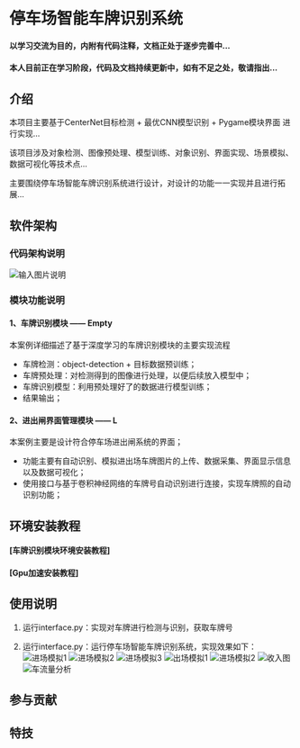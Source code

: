 # 停车场智能车牌识别系统

#### 以学习交流为目的，内附有代码注释，文档正处于逐步完善中...

#### 本人目前正在学习阶段，代码及文档持续更新中，如有不足之处，敬请指出...

## 介绍

本项目主要基于CenterNet目标检测 + 最优CNN模型识别 + Pygame模块界面 进行实现...

该项目涉及对象检测、图像预处理、模型训练、对象识别、界面实现、场景模拟、数据可视化等技术点...

主要围绕停车场智能车牌识别系统进行设计，对设计的功能一一实现并且进行拓展...





## 软件架构
### 代码架构说明
![输入图片说明](readme_img/%E4%BB%A3%E7%A0%81%E6%9E%B6%E6%9E%84.png)

### 模块功能说明
#### 1、车牌识别模块    ——    Empty
本案例详细描述了基于深度学习的车牌识别模块的主要实现流程
- 车牌检测：object-detection + 目标数据预训练；
 - 车牌预处理：对检测得到的图像进行处理，以便后续放入模型中；
 - 车牌识别模型：利用预处理好了的数据进行模型训练；
 - 结果输出；


#### 2、进出闸界面管理模块    ——    L
本案例主要是设计符合停车场进出闸系统的界面；
- 功能主要有自动识别、模拟进出场车牌图片的上传、数据采集、界面显示信息以及数据可视化；
- 使用接口与基于卷积神经网络的车牌号自动识别进行连接，实现车牌照的自动识别功能；


## 环境安装教程

#### [车牌识别模块环境安装教程]

#### [Gpu加速安装教程]

## 使用说明

1. 运行interface.py：实现对车牌进行检测与识别，获取车牌号

2. 运行interface.py：运行停车场智能车牌识别系统，实现效果如下：
![进场模拟1](readme_img/%E8%BF%9B%E5%9C%BA%E6%A8%A1%E6%8B%9F1.png)
![进场模拟2](readme_img/%E8%BF%9B%E5%9C%BA%E6%A8%A1%E6%8B%9F2.png)
![进场模拟3](readme_img/%E8%BF%9B%E5%9C%BA%E6%A8%A1%E6%8B%9F3.png)
![出场模拟1](readme_img/%E5%87%BA%E5%9C%BA%E6%A8%A1%E6%8B%9F1.png)
![进场模拟2](readme_img/%E5%87%BA%E5%9C%BA%E6%A8%A1%E6%8B%9F2.png)
![收入图](readme_img/%E6%94%B6%E5%85%A5%E5%9B%BE.png)
![车流量分析](readme_img/%E8%BD%A6%E6%B5%81%E9%87%8F%E5%88%86%E6%9E%90%E5%9B%BE.png)
## 参与贡献


## 特技
